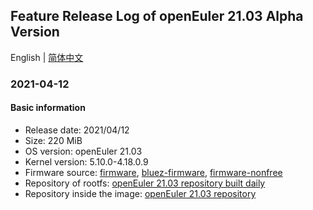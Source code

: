 ## Feature Release Log of openEuler 21.03 Alpha Version

English | [简体中文](./changelog-21.03.md)

### 2021-04-12

#### Basic information

- Release date: 2021/04/12
- Size: 220 MiB
- OS version: openEuler 21.03
- Kernel version: 5.10.0-4.18.0.9
- Firmware source: [firmware](https://github.com/raspberrypi/firmware), [bluez-firmware](https://github.com/RPi-Distro/bluez-firmware), [firmware-nonfree](https://github.com/RPi-Distro/firmware-nonfree)
- Repository of rootfs: [openEuler 21.03 repository built daily](http://119.3.219.20:82/openEuler:/21.03/standard_aarch64/aarch64/)
- Repository inside the image: [openEuler 21.03 repository](https://gitee.com/src-openeuler/openEuler-repos/blob/openEuler-21.03/generic.repo)